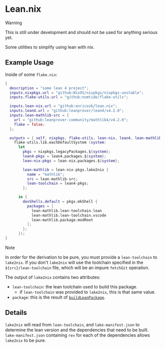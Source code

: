 # Lean.nix

> [!WARNING]
> This is still under development and should not be used for anything serious yet.

Some utilities to simplify using lean with nix.

## Example Usage
Inside of some `flake.nix`:
```nix
{
  description = "some lean 4 project";
  inputs.nixpkgs.url = "github:NixOS/nixpkgs/nixpkgs-unstable";
  inputs.flake-utils.url = "github:numtide/flake-utils";

  inputs.lean-nix.url = "github:enricozb/lean.nix";
  inputs.lean4.url = "github:leanprover/lean4/v4.2.0";
  inputs.lean-mathlib-src = {
    url = "github:leanprover-community/mathlib4/v4.2.0";
    flake = false;
  };

  outputs = { self, nixpkgs, flake-utils, lean-nix, lean4, lean-mathlib-src }:
    flake-utils.lib.eachDefaultSystem (system:
      let
        pkgs = nixpkgs.legacyPackages.${system};
        lean4-pkgs = lean4.packages.${system};
        lean-nix-pkgs = lean-nix.packages.${system};

        lean-mathlib = lean-nix-pkgs.lake2nix {
          name = "mathlib";
          src = lean-mathlib-src;
          lean-toolchain = lean4-pkgs;
        };

      in {
        devShells.default = pkgs.mkShell {
          packages = [
            lean-mathlib.lean-toolchain.lean
            lean-mathlib.lean-toolchain.vscode
            lean-mathlib.package.modRoot
          ];
        };
      });
}
```

> [!NOTE]
> In order for the derivation to be pure, you must provide a `lean-toolchain` to `lake2nix`.
> If you don't `lake2nix` will use the toolchain specified in the `${src}/lean-toolchain` file,
> which will be an impure `fetchGit` operation.

The output of `lake2nix` contains two attributes:
- `lean-toolchain`: the lean toolchain used to build this package.
  - if `lean-toolchain` was provided to `lake2nix`, this is that same value.
- `package`: this is the result of [`buildLeanPackage`][1].


## Details
`lake2nix` will read from `lean-toolchain`, and `lake-manifest.json` to determine the lean version
and the dependencies that need to be built. `lake-manifest.json` containing `rev` for each of the
dependencies allows `lake2nix` to be pure.


[1]: https://github.com/leanprover/lean4/blob/master/nix/buildLeanPackage.nix
[2]: https://github.com/leanprover/lean4/tree/master/src/lake
[3]: https://github.com/leanprover-community/mathlib4
